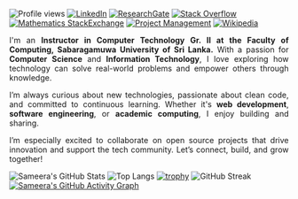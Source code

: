 ![Profile views](https://komarev.com/ghpvc/?username=Sameera1994&label=Profile%20views&color=0e75b6&style=flat)
[![LinkedIn](https://img.shields.io/badge/LinkedIn-blue?logo=linkedin&logoColor=white)](https://www.linkedin.com/in/w-g-sameera-lakshitha/)
[![ResearchGate](https://img.shields.io/badge/ResearchGate-00CCBB?logo=researchgate&logoColor=white)](https://www.researchgate.net/profile/Sameera-Lakshitha)
[![Stack Overflow](https://img.shields.io/badge/Stack%20Overflow-FE7A16?logo=stackoverflow&logoColor=white)](https://stackoverflow.com/users/7281091/sameera-lakshitha)
[![Mathematics StackExchange](https://img.shields.io/badge/Mathematics-StackExchange-blue?logo=stackexchange&logoColor=white)](https://math.stackexchange.com/users/422281/sameera-lakshitha)
[![Project Management](https://img.shields.io/badge/Project%20Management-StackExchange-orange?logo=stackexchange&logoColor=white)](https://pm.stackexchange.com/users/34468/sameera-lakshitha)
[![Wikipedia](https://img.shields.io/badge/User-Wikipedia-green?logo=wikipedia&logoColor=white)](https://si.wikipedia.org/wiki/%E0%B6%B4%E0%B6%BB%E0%B7%92%E0%B7%81%E0%B7%93%E0%B6%BD%E0%B6%9A:Sameera94)

<p align="justify">I'm an <b>Instructor in Computer Technology Gr. II at the Faculty of Computing, Sabaragamuwa University of Sri Lanka.</b> With a passion for <b>Computer Science</b> and <b>Information Technology</b>, I love exploring how technology can solve real-world problems and empower others through knowledge.</p>
<p align="justify">I’m always curious about new technologies, passionate about clean code, and committed to continuous learning. Whether it's <b>web development</b>, <b>software engineering</b>, or <b>academic computing</b>, I enjoy building and sharing.</p>
<p align="justify">I’m especially excited to collaborate on open source projects that drive innovation and support the tech community. Let’s connect, build, and grow together!</p>

![Sameera's GitHub Stats](https://github-readme-stats.vercel.app/api?username=Sameera1994&show_icons=true&theme=github_dark)
![Top Langs](https://github-readme-stats.vercel.app/api/top-langs/?username=Sameera1994&layout=compact&theme=github_dark)
[![trophy](https://github-profile-trophy.vercel.app/?username=Sameera1994&theme=gruvbox)](https://github.com/ryo-ma/github-profile-trophy)
![GitHub Streak](https://streak-stats.demolab.com/?user=Sameera1994&theme=dark)
[![Sameera's GitHub Activity Graph](https://github-readme-activity-graph.vercel.app/graph?username=Sameera1994&theme=github-compact)](https://github.com/Ashutosh00710/github-readme-activity-graph)



<!---
Sameera1994/Sameera1994 is a ✨ special ✨ repository because its `README.md` (this file) appears on your GitHub profile.
You can click the Preview link to take a look at your changes.
--->
